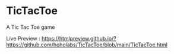 # TicTacToe
A Tic Tac Toe game

Live Preview : https://htmlpreview.github.io/?https://github.com/hoholabs/TicTacToe/blob/main/TicTacToe.html
